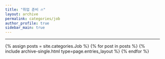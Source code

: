 ```yaml
---
title: "취업 준비 🔥"
layout: archive
permalink: categories/job
author_profile: true
sidebar_main: true
---
```


<!-- 공백이 포함되어 있는 카테고리 이름의 경우 site.categories.['a b c'] 이런식으로! -->

---

{% assign posts = site.categories.Job %}
{% for post in posts %} {% include archive-single.html type=page.entries_layout %} {% endfor %}
